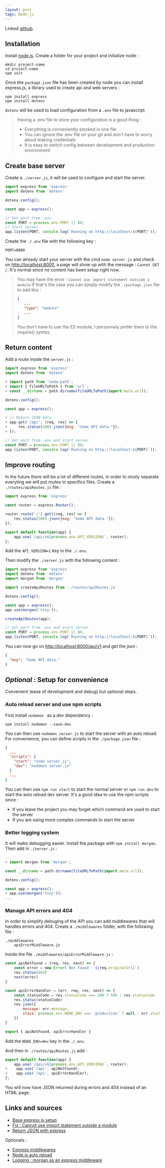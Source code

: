```yaml
---
layout: post
tags: Node.js
---
```


Linked [github](https://github.com/ndegheselle/lightcloud).

## Installation

Install [node.js](https://nodejs.org/en/download/). Create a folder for your project and initialize node :
```
mkdir project-name
cd project-name
npm init
```

Once the `package.json` file has been created by node you can install express.js, a library used to create api and web servers :
```
npm install express
npm install dotenv
```

`dotenv` will be used to load configuration from a `.env` file to javascript.

> Having a .env file to store your configuration is a good thing :
> - Everything is conveniently stocked in one file
> - You can ignore the .env file on your git and don't have to worry about leaking credentials
> - It is easy to switch config between development and production environment

## Create base server

Create a `./server.js`, it will be used to configure and start the server.

```js
import express from 'express'
import dotenv from 'dotenv'

dotenv.config();

const app = express();

// Get port from .env
const PORT = process.env.PORT || 80;
// Start server
app.listen(PORT, console.log(`Running on http://localhost:${PORT}`));
```

Create the `./.env` file with the following key :
```
PORT=8000
```

You can already start your server with the cmd `node server.js` and check on [http://localhost:8000](http://localhost:8000), a page will show up with the message : `Cannot GET /`. It's normal since no content has been setup right now.

> You may have the error : `Cannot use import statement outside a module`
> If that's the case you can simply modify the `./package.json` file to add this :
> ```json
> {
>    ...
>    "type": "module"
>    ...
> }
> ```
> You don't have to use the ES module, I personnaly prefer them to the require() syntax.

## Return content

Add a route inside the `server.js` :

```js
import express from 'express'
import dotenv from 'dotenv'

+ import path from 'node:path';
+ import { fileURLToPath } from 'url';
+ const __dirname = path.dirname(fileURLToPath(import.meta.url));

dotenv.config();

const app = express();

+ // Return JSON data
+ app.get('/api', (req, res) => {
+     res.status(200).json({msg: "Some API data."});
+ });

// Get port from .env and start server
const PORT = process.env.PORT || 80;
app.listen(PORT, console.log(`Running on http://localhost:${PORT}`));
```

## Improve routing

In the future there will be a lot of different routes, in order to nicely separate everyting we will put routes in specifics files.
Create a `./routes/apiRoutes.js` file :

```js
import express from 'express'

const router = express.Router();

router.route('/').get((req, res) => {
    res.status(200).json({msg: "Some API data."});
});

export default function(app) {
    app.use(`/api/v${process.env.API_VERSION}`, router);
};
```

Add the `API_VERSION=1` key in the `./.env`. 

Then modify the `./server.js` with the following content :

```js
import express from 'express'
import dotenv from 'dotenv'
import morgan from 'morgan'

import createApiRoutes from './routes/apiRoutes.js'

dotenv.config();

const app = express();
app.use(morgan('tiny'));

createApiRoutes(app);

// Get port from .env and start server
const PORT = process.env.PORT || 80;
app.listen(PORT, console.log(`Running on http://localhost:${PORT}`));
```

You can now go on [http://localhost:8000/api/v1](http://localhost:8000/api/v1) and get the json :
```json
{
  "msg": "Some API data."
}
```

## *Optional* : Setup for convenience

Convenient (ease of development and debug) but optional steps.

### Auto reload server and use npm scripts

First install `nodemon ` as a dev dependency :
```
npm install nodemon --save-dev
```

You can then use `nodemon server.js` to start the server with an auto reload. For convenience, you can define scripts in the `./package.json` file :
```json
{
  ...
  "scripts": {
    "start": "node server.js",
    "dev": "nodemon server.js"
  }
  ...
}
```

You can then use `npm run start` to start the normal server or `npm run dev` to start the auto reload dev server.
It's a good idea to use the npm scripts since :
- If you leave the project you may forget which command are used to start the server
- If you are using more complex commands to start the server

### Better logging system

It will make debugging easier. Install the package with `npm install morgan`. Then add in `./server.js` :

```js
...
+ import morgan from 'morgan';

const __dirname = path.dirname(fileURLToPath(import.meta.url));

dotenv.config();

const app = express();
+ app.use(morgan('tiny'));
...
```

### Manage API errors and 404

In order to simplify debuging of the API you can add middlewares that will handles errors and 404. Create a `./middlewares` folder, with the following file :

```
./middlewares
    apiErrorMiddleware.js
```

Inside the file `./middlewares/apiErrorMiddleware.js` :

```js
const apiNotFound = (req, res, next) => {
    const error = new Error(`Not Found - ${req.originalUrl}`)
    res.status(404)
    next(error)
}

const apiErrorHandler = (err, req, res, next) => {
    const statusCode = res.statusCode === 200 ? 500 : res.statusCode
    res.status(statusCode)
    res.json({
        message: err.message,
        stack: process.env.NODE_ENV === 'production' ? null : err.stack,
    })
}

export { apiNotFound, apiErrorHandler }
```

Add the `NODE_ENV=dev` key in the `./.env`.

And then in `./routes/apiRoutes.js` add :

```js
export default function(app) {
    app.use(`/api/v${process.env.API_VERSION}`, router);
+    app.use('/api', apiNotFound);
+    app.use('/api', apiErrorHandler);
};
```

You will now have JSON returned during errors and 404 instead of an HTML page.

## Links and sources

- [Base express js setup](https://expressjs.com/en/starter/hello-world.html)
- [Fix : Cannot use import statement outside a module](https://stackoverflow.com/a/59399717/10404482)
- [Return JSON with express](https://stackoverflow.com/a/19696261/10404482)

Optionals :
- [Express middlewares](https://expressjs.com/en/guide/using-middleware.html)
- [Node.js auto reload](https://stackoverflow.com/a/14406029/10404482)
- [Logging : morgan as an express middleware](https://expressjs.com/en/resources/middleware/morgan.html)